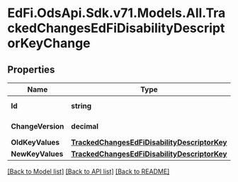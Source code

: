 # EdFi.OdsApi.Sdk.v71.Models.All.TrackedChangesEdFiDisabilityDescriptorKeyChange

## Properties

Name | Type | Description | Notes
------------ | ------------- | ------------- | -------------
**Id** | **string** | Resource identifier | [optional] 
**ChangeVersion** | **decimal** | Change version | [optional] 
**OldKeyValues** | [**TrackedChangesEdFiDisabilityDescriptorKey**](TrackedChangesEdFiDisabilityDescriptorKey.md) |  | [optional] 
**NewKeyValues** | [**TrackedChangesEdFiDisabilityDescriptorKey**](TrackedChangesEdFiDisabilityDescriptorKey.md) |  | [optional] 

[[Back to Model list]](../../README.md#documentation-for-models) [[Back to API list]](../../README.md#documentation-for-api-endpoints) [[Back to README]](../../README.md)

